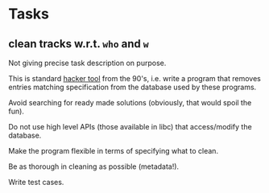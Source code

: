 
# Tasks

## clean tracks w.r.t. `who` and `w`

Not giving precise task description on purpose.

This is standard [hacker tool](https://www.imdb.com/title/tt0113957/?ref_=nv_sr_1?ref_=nv_sr_1) from the 90's,
i.e. write a program that removes entries matching specification from the
database used by these programs.

Avoid searching for ready made solutions (obviously, that would spoil the fun).

Do not use high level APIs (those available in libc) that access/modify the database.

Make the program flexible in terms of specifying what to clean.

Be as thorough in cleaning as possible (metadata!).

Write test cases.
